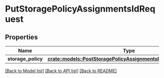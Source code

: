 # PutStoragePolicyAssignmentsIdRequest

## Properties

Name | Type | Description | Notes
------------ | ------------- | ------------- | -------------
**storage_policy** | [**crate::models::PostStoragePolicyAssignmentsRequestStoragePolicy**](post_storage_policy_assignments_request_storage_policy.md) |  | 

[[Back to Model list]](../README.md#documentation-for-models) [[Back to API list]](../README.md#documentation-for-api-endpoints) [[Back to README]](../README.md)


